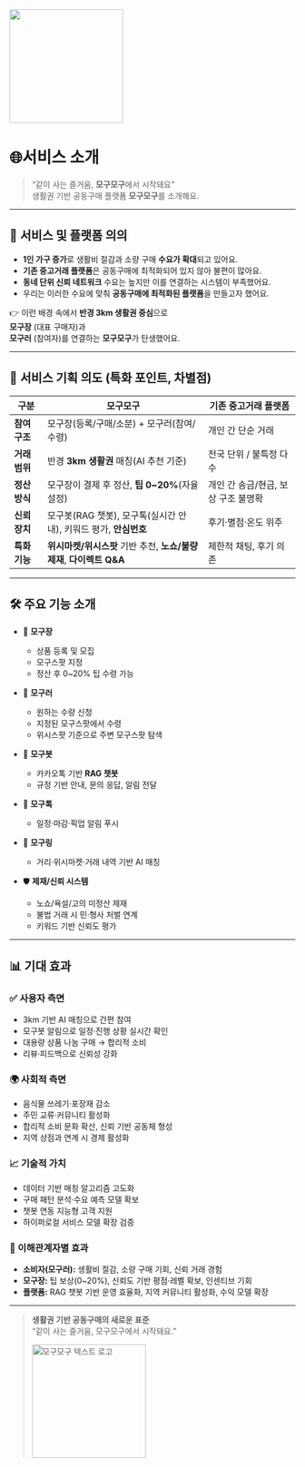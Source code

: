 <img src="https://github.com/ai-sesac2-Nbbang/Logos/blob/main/%EB%AA%A8%EA%B5%AC_%ED%85%8D%EC%8A%A4%ED%8A%B8_%EB%A1%9C%EA%B3%A0-removebg-ver.png" width="200"/>

# 🌐**서비스 소개**

> “같이 사는 즐거움, **모구모구**에서 시작돼요”  
생활권 기반 공동구매 플랫폼 **모구모구**를 소개해요.

---

## 📌 서비스 및 플랫폼 의의

- **1인 가구 증가**로 생활비 절감과 소량 구매 **수요가 확대**되고 있어요.  
- **기존 중고거래 플랫폼**은 공동구매에 최적화되어 있지 않아 불편이 많아요.  
- **동네 단위 신뢰 네트워크** 수요는 높지만 이를 연결하는 시스템이 부족했어요.  
- 우리는 이러한 수요에 맞춰 **공동구매에 최적화된 플랫폼**을 만들고자 했어요.

👉 이런 배경 속에서 **반경 3km 생활권 중심**으로  
**모구장** (대표 구매자)과  
**모구러** (참여자)를 연결하는 **모구모구**가 탄생했어요.

---

## 🎯 서비스 기획 의도 (특화 포인트, 차별점)

| 구분 | 모구모구 | 기존 중고거래 플랫폼 |
| --- | --- | --- |
| **참여 구조** | 모구장(등록/구매/소분) + 모구러(참여/수령) | 개인 간 단순 거래 |
| **거래 범위** | 반경 **3km 생활권** 매칭(AI 추천 기준) | 전국 단위 / 불특정 다수 |
| **정산 방식** | 모구장이 결제 후 정산, **팁 0~20%**(자율 설정) | 개인 간 송금/현금, 보상 구조 불명확 |
| **신뢰 장치** | 모구봇(RAG 챗봇), 모구톡(실시간 안내), 키워드 평가, **안심번호** | 후기·별점·온도 위주 |
| **특화 기능** | **위시마켓/위시스팟** 기반 추천, **노쇼/불량 제재**, **다이렉트 Q&A** | 제한적 채팅, 후기 의존 |

---

## 🛠️ 주요 기능 소개

- 👤 **모구장** 
  - 상품 등록 및 모집  
  - 모구스팟 지정  
  - 정산 후 0~20% 팁 수령 가능  

- 👥 **모구러**   
  - 원하는 수량 신청  
  - 지정된 모구스팟에서 수령  
  - 위시스팟 기준으로 주변 모구스팟 탐색  


- 🤖 **모구봇**   
  - 카카오톡 기반 **RAG 챗봇**  
  - 규정 기반 안내, 문의 응답, 알림 전달  

- 🔔 **모구톡**  
  - 일정·마감·픽업 알림 푸시  

- 📍 **모구링**   
  - 거리·위시마켓·거래 내역 기반 AI 매칭  

- 🛡️ **제재/신뢰 시스템**   
  - 노쇼/욕설/고의 미정산 제재  
  - 불법 거래 시 민·형사 처벌 연계  
  - 키워드 기반 신뢰도 평가  

---

## 📊 기대 효과

### ✅ 사용자 측면
- 3km 기반 AI 매칭으로 간편 참여  
- 모구봇 알림으로 일정·진행 상황 실시간 확인  
- 대용량 상품 나눔 구매 → 합리적 소비  
- 리뷰·피드백으로 신뢰성 강화  

### 🌍 사회적 측면
- 음식물 쓰레기·포장재 감소  
- 주민 교류·커뮤니티 활성화  
- 합리적 소비 문화 확산, 신뢰 기반 공동체 형성  
- 지역 상점과 연계 시 경제 활성화  

### 📈 기술적 가치
- 데이터 기반 매칭 알고리즘 고도화  
- 구매 패턴 분석·수요 예측 모델 확보  
- 챗봇 연동 지능형 고객 지원  
- 하이퍼로컬 서비스 모델 확장 검증  

### 👥 이해관계자별 효과
- **소비자(모구러):** 생활비 절감, 소량 구매 기회, 신뢰 거래 경험  
- **모구장:** 팁 보상(0~20%), 신뢰도 기반 평점·레벨 확보, 인센티브 기회  
- **플랫폼:** RAG 챗봇 기반 운영 효율화, 지역 커뮤니티 활성화, 수익 모델 확장  

---

> **생활권 기반 공동구매의 새로운 표준**  
> “같이 사는 즐거움, 모구모구에서 시작돼요.”
> 
> <img src="https://github.com/ai-sesac2-Nbbang/Logos/blob/main/%EB%AA%A8%EA%B5%AC_%ED%85%8D%EC%8A%A4%ED%8A%B8_%EB%A1%9C%EA%B3%A0-removebg-ver.png" alt="모구모구 텍스트 로고" width="200"/>
